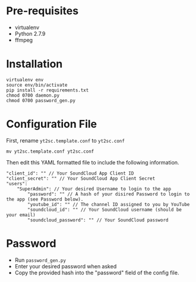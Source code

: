 # Pre-requisites

- virtualenv
- Python 2.7.9
- ffmpeg

# Installation

    virtualenv env
    source env/bin/activate
    pip install -r requirements.txt
    chmod 0700 daemon.py
    chmod 0700 password_gen.py

# Configuration File

First, rename `yt2sc.template.conf` to `yt2sc.conf`

    mv yt2sc.template.conf yt2sc.conf

Then edit this YAML formatted file to include the following information.

    "client_id": "" // Your SoundCloud App Client ID
    "client_secret": "" // Your SoundCloud App Client Secret
    "users":
        "SuperAdmin": // Your desired Username to login to the app
            "password": "" // A hash of your disired Password to login to the app (see Password below).
            "youtube_id": "" // The channel ID assigned to you by YouTube
            "soundcloud_id": "" // Your SoundCloud username (should be your email)
            "soundcloud_password": "" // Your SoundCloud password

# Password

- Run `password_gen.py`
- Enter your desired password when asked
- Copy the provided hash into the "password" field of the config file.
